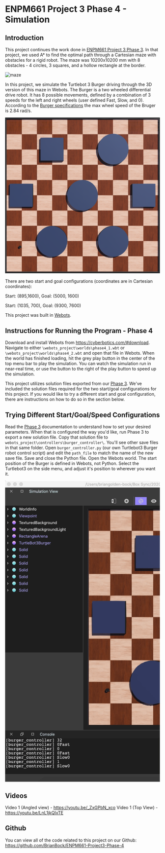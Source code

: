 # ENPM661 Project 3 Phase 4 - Simulation

## Introduction

This project continues the work done in [ENPM661 Project 3 Phase 3](https://github.com/BrianBock/ENPM661-Project3-Phase-3). In that project, we used A* to find the optimal path through a Cartesian maze with obstacles for a rigid robot. The maze was 10200x10200 mm with 8 obstacles - 4 circles, 3 squares, and a hollow rectangle at the border.

![maze](https://github.com/BrianBock/ENPM661-Project3-Phase-4/blob/master/Images/maze.png)

In this project, we simulate the Turtlebot 3 Burger driving through the 3D version of this maze in Webots. The Burger is a two wheeled differential drive robot. It has 8 possible movements, defined by a combination of 3 speeds for the left and right wheels (user defined Fast, Slow, and 0). According to the [Burger specifications](http://emanual.robotis.com/docs/en/platform/turtlebot3/specifications/) the max wheel speed of the Bruger is 2.84 rad/s.

![Webots maze](https://github.com/BrianBock/ENPM661-Project3-Phase-4/blob/master/Images/phase4_webots.png)


There are two start and goal configurations (coordinates are in Cartesian coordinates):

Start: (895,1600), Goal: (5000, 1600)

Start: (1035, 700), Goal: (9300, 7600)

This project was built in [Webots](https://cyberbotics.com/).


## Instructions for Running the Program - Phase 4

Download and install Webots from https://cyberbotics.com/#download. Navigate to either `\webots_project\worlds\phase4_1.wbt` or  `\webots_project\worlds\phase4_2.wbt` and open that file in Webots. When the world has finished loading, hit the grey play button in the center of the top menu bar to play the simulation. You can watch the simulation run in near-real time, or use the button to the right of the play button to speed up the simulation. 


This project utilizes solution files exported from our [Phase 3](https://github.com/BrianBock/ENPM661-Project3-Phase-3). We've included the solution files required for the two start/goal configurations for this project. If you would like to try a different start and goal configuration, there are instructions on how to do so in the section below. 


## Trying Different Start/Goal/Speed Configurations
Read the [Phase 3](https://github.com/BrianBock/ENPM661-Project3-Phase-3) documentation to understand how to set your desired parameters. When that is configured the way you'd like, run Phase 3 to export a new solution file. Copy that solution file to `webots_project\controllers\burger_controller\`. You'll see other save files in that same folder. Open `burger_controller.py` (our own Turtlebot3 Burger robot control script) and edit the `path_file` to match the name of the new save file. Save and close the Python file. Open the Webots world. The start position of the Burger is defined in Webots, not Python. Select the Turtlebot3 on the side menu, and adjust it's position to wherever you want it. 

![Change Burger Start](https://github.com/BrianBock/ENPM661-Project3-Phase-4/blob/master/Images/changeturtlestart.gif) 





## Videos

Video 1 (Angled view) - https://youtu.be/_ZxGPbN_xco
Video 1 (Top View) - https://youtu.be/LnL1jkQIxTE




## Github

You can view all of the code related to this project on our Github: https://github.com/BrianBock/ENPM661-Project3-Phase-4
